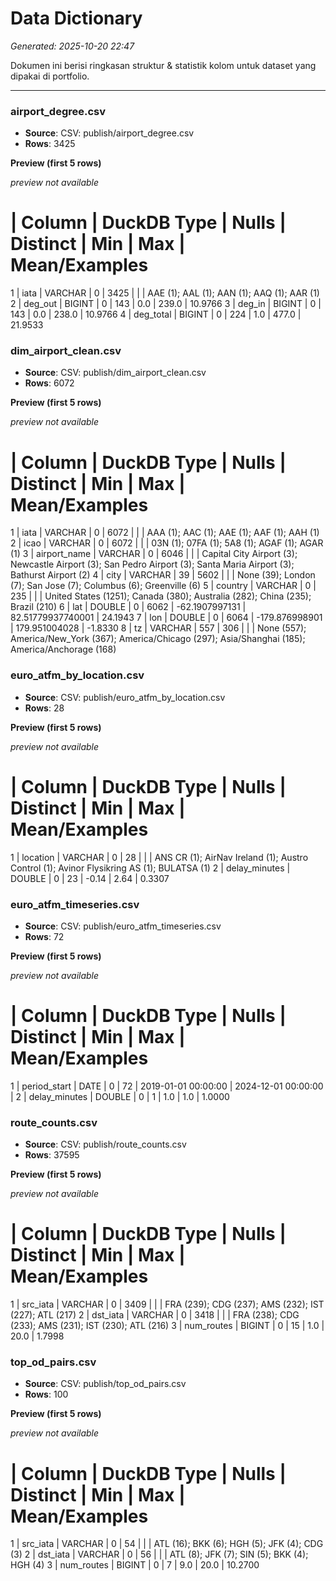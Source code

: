 # Data Dictionary

_Generated: 2025-10-20 22:47_

Dokumen ini berisi ringkasan struktur & statistik kolom untuk dataset yang dipakai di portfolio.

---
### airport_degree.csv

- **Source**: CSV: publish/airport_degree.csv
- **Rows**: 3425

**Preview (first 5 rows)**

_preview not available_

# | Column | DuckDB Type | Nulls | Distinct | Min | Max | Mean/Examples
1 | iata | VARCHAR | 0 | 3425 |  |  | AAE (1); AAL (1); AAN (1); AAQ (1); AAR (1)
2 | deg_out | BIGINT | 0 | 143 | 0.0 | 239.0 | 10.9766
3 | deg_in | BIGINT | 0 | 143 | 0.0 | 238.0 | 10.9766
4 | deg_total | BIGINT | 0 | 224 | 1.0 | 477.0 | 21.9533


### dim_airport_clean.csv

- **Source**: CSV: publish/dim_airport_clean.csv
- **Rows**: 6072

**Preview (first 5 rows)**

_preview not available_

# | Column | DuckDB Type | Nulls | Distinct | Min | Max | Mean/Examples
1 | iata | VARCHAR | 0 | 6072 |  |  | AAA (1); AAC (1); AAE (1); AAF (1); AAH (1)
2 | icao | VARCHAR | 0 | 6072 |  |  | 03N (1); 07FA (1); 5A8 (1); AGAF (1); AGAR (1)
3 | airport_name | VARCHAR | 0 | 6046 |  |  | Capital City Airport (3); Newcastle Airport (3); San Pedro Airport (3); Santa Maria Airport (3); Bathurst Airport (2)
4 | city | VARCHAR | 39 | 5602 |  |  | None (39); London (7); San Jose (7); Columbus (6); Greenville (6)
5 | country | VARCHAR | 0 | 235 |  |  | United States (1251); Canada (380); Australia (282); China (235); Brazil (210)
6 | lat | DOUBLE | 0 | 6062 | -62.1907997131 | 82.51779937740001 | 24.1943
7 | lon | DOUBLE | 0 | 6064 | -179.876998901 | 179.951004028 | -1.8330
8 | tz | VARCHAR | 557 | 306 |  |  | None (557); America/New_York (367); America/Chicago (297); Asia/Shanghai (185); America/Anchorage (168)


### euro_atfm_by_location.csv

- **Source**: CSV: publish/euro_atfm_by_location.csv
- **Rows**: 28

**Preview (first 5 rows)**

_preview not available_

# | Column | DuckDB Type | Nulls | Distinct | Min | Max | Mean/Examples
1 | location | VARCHAR | 0 | 28 |  |  | ANS CR (1); AirNav Ireland (1); Austro Control (1); Avinor Flysikring AS (1); BULATSA (1)
2 | delay_minutes | DOUBLE | 0 | 23 | -0.14 | 2.64 | 0.3307


### euro_atfm_timeseries.csv

- **Source**: CSV: publish/euro_atfm_timeseries.csv
- **Rows**: 72

**Preview (first 5 rows)**

_preview not available_

# | Column | DuckDB Type | Nulls | Distinct | Min | Max | Mean/Examples
1 | period_start | DATE | 0 | 72 | 2019-01-01 00:00:00 | 2024-12-01 00:00:00 | 
2 | delay_minutes | DOUBLE | 0 | 1 | 1.0 | 1.0 | 1.0000


### route_counts.csv

- **Source**: CSV: publish/route_counts.csv
- **Rows**: 37595

**Preview (first 5 rows)**

_preview not available_

# | Column | DuckDB Type | Nulls | Distinct | Min | Max | Mean/Examples
1 | src_iata | VARCHAR | 0 | 3409 |  |  | FRA (239); CDG (237); AMS (232); IST (227); ATL (217)
2 | dst_iata | VARCHAR | 0 | 3418 |  |  | FRA (238); CDG (233); AMS (231); IST (230); ATL (216)
3 | num_routes | BIGINT | 0 | 15 | 1.0 | 20.0 | 1.7998


### top_od_pairs.csv

- **Source**: CSV: publish/top_od_pairs.csv
- **Rows**: 100

**Preview (first 5 rows)**

_preview not available_

# | Column | DuckDB Type | Nulls | Distinct | Min | Max | Mean/Examples
1 | src_iata | VARCHAR | 0 | 54 |  |  | ATL (16); BKK (6); HGH (5); JFK (4); CDG (3)
2 | dst_iata | VARCHAR | 0 | 56 |  |  | ATL (8); JFK (7); SIN (5); BKK (4); HGH (4)
3 | num_routes | BIGINT | 0 | 7 | 9.0 | 20.0 | 10.2700

